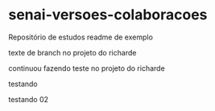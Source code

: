 # senai-versoes-colaboracoes
Repositório de estudos
readme de exemplo


texte de branch no projeto  do richarde

continuou fazendo teste no projeto do richarde

testando

testando 02
